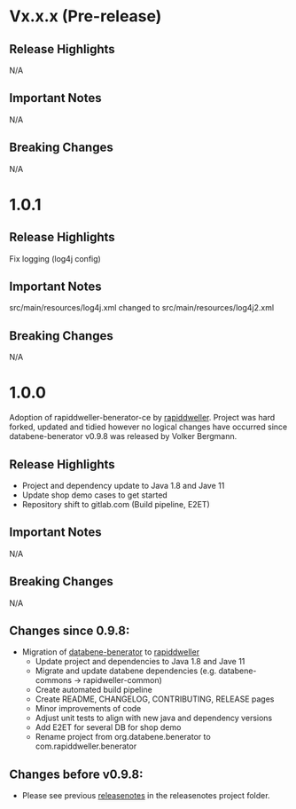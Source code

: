 # Vx.x.x (Pre-release)

## Release Highlights

N/A

## Important Notes

N/A

## Breaking Changes

N/A

# 1.0.1

## Release Highlights

Fix logging (log4j config)

## Important Notes

src/main/resources/log4j.xml changed to src/main/resources/log4j2.xml

## Breaking Changes

N/A

# 1.0.0

Adoption of rapiddweller-benerator-ce by [rapiddweller](https://rapiddweller.com).
Project was hard forked, updated and tidied however no logical changes have occurred since
databene-benerator v0.9.8 was released by Volker Bergmann.


## Release Highlights

- Project and dependency update to Java 1.8 and Jave 11
- Update shop demo cases to get started
- Repository shift to gitlab.com (Build pipeline, E2ET)

## Important Notes

N/A

## Breaking Changes

N/A

## Changes since 0.9.8:

- Migration of [databene-benerator](https://sourceforge.net/projects/benerator/) 
  to [rapiddweller](https://rapiddweller.com)
    - Update project and dependencies to Java 1.8 and Jave 11
    - Migrate and update databene dependencies (e.g. databene-commons -> rapidweller-common)
    - Create automated build pipeline
    - Create README, CHANGELOG, CONTRIBUTING, RELEASE pages
    - Minor improvements of code
    - Adjust unit tests to align with new java and dependency versions
    - Add E2ET for several DB for shop demo
    - Rename project from org.databene.benerator to com.rapiddweller.benerator

## Changes before v0.9.8:

- Please see previous [releasenotes](/releasenotes) in the releasenotes project folder. 

